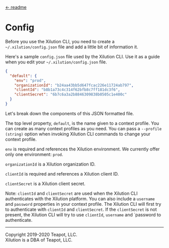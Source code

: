 [<- readme](../README.md)

# Config

Before you use the Xilution CLI, you need to create a `~/.xilution/config.json` file and add a little bit of information it.

Here's a sample `config.json` file used by the Xilution CLI.
Use it as a guide when you edit your `~/.xilution/config.json` file.

```json
{
  "default": {
    "env": "prod",
    "organizationId": "b24aa43bb5d647fcac226e11724ab797",
    "clientId": "b8b1a73c4c314f62bfb8c7ff181dc3f6",
    "clientSecret": "6b7c6a3a2b8846309838b0505c1e400c"
  }
}

```

Let's break down the components of this JSON formatted file.

The top level property, `default`, is the name given to a context profile.
You can create as many context profiles as you need.
You can pass a `--profile (string)` option when invoking Xilution CLI commands to change your context profile.

`env` is required and references the Xilution environment. 
We currently offer only one environment: `prod`.

`organizationId` is a Xilution organization ID.

`clientId` is required and references a Xilution client ID.

`clientSecret` is a Xilution client secret.

Note: `clientId` and `clientSecret` are used when the Xilution CLI authenticates with the Xilution platform.
You can also include a `username` and `password` properties in your context profile.
The Xilution CLI will first try to authenticate with `clientId` and `clientSecret`.
If the `clientSecret` is not present, the Xilution CLI will try to use `clientId`, `username` and `password to authenticate.

---
Copyright 2019-2020 Teapot, LLC.  
Xilution is a DBA of Teapot, LLC.
